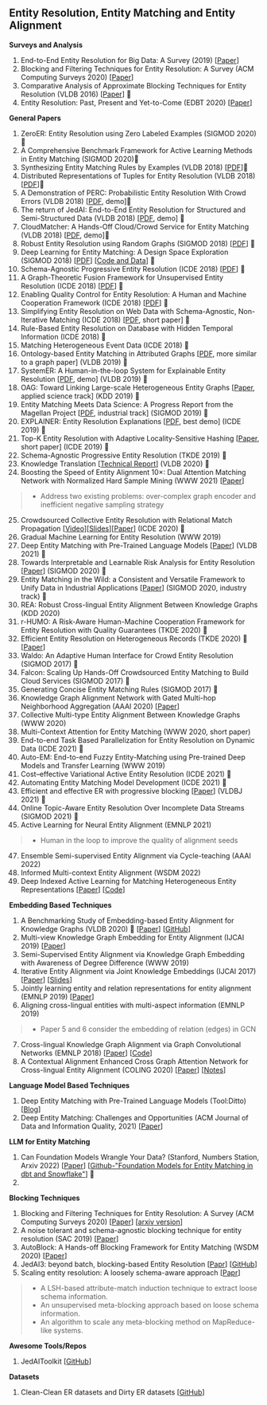 ## Entity Resolution, Entity Matching and Entity Alignment

__Surveys and Analysis__
1. End-to-End Entity Resolution for Big Data: A Survey (2019) [[Paper](https://arxiv.org/pdf/1905.06397.pdf)]
2. Blocking and Filtering Techniques for Entity Resolution: A Survey (ACM Computing Surveys 2020) [[Paper](https://dl.acm.org/doi/pdf/10.1145/3377455)]
3. Comparative Analysis of Approximate Blocking Techniques for Entity Resolution (VLDB 2016) [[Paper](https://dl.acm.org/doi/pdf/10.14778/2947618.2947624)] 🌟
4. Entity Resolution: Past, Present and Yet-to-Come (EDBT 2020) [[Paper](http://helios.mi.parisdescartes.fr/~themisp/publications/edbt20-summary.pdf)]

__General Papers__
1. ZeroER: Entity Resolution using Zero Labeled Examples (SIGMOD 2020)🌟
2. A Comprehensive Benchmark Framework for Active Learning Methods in Entity Matching (SIGMOD 2020)🌟
3. Synthesizing Entity Matching Rules by Examples (VLDB 2018) [[PDF](http://www.vldb.org/pvldb/vol11/p189-singh.pdf)]🌟
4. Distributed Representations of Tuples for Entity Resolution (VLDB 2018) [[PDF](http://www.vldb.org/pvldb/vol11/p1454-ebraheem.pdf)]🌟
5. A Demonstration of PERC: Probabilistic Entity Resolution With Crowd Errors (VLDB 2018) [[PDF](http://www.vldb.org/pvldb/vol11/p1922-ke.pdf), demo]🌟
6. The return of JedAI: End-to-End Entity Resolution for Structured and Semi-Structured Data (VLDB 2018) [[PDF](http://www.vldb.org/pvldb/vol11/p1950-papadakis.pdf), demo] 🌟
7. CloudMatcher: A Hands-Off Cloud/Crowd Service for Entity Matching (VLDB 2018) [[PDF](http://www.vldb.org/pvldb/vol11/p2042-govind.pdf), demo]🌟
8. Robust Entity Resolution using Random Graphs (SIGMOD 2018) [[PDF](https://dl.acm.org/citation.cfm?id=3183755)] 🌟
9. Deep Learning for Entity Matching: A Design Space Exploration (SIGMOD 2018) [[PDF](http://pages.cs.wisc.edu/~anhai/papers1/deepmatcher-sigmod18.pdf)] [[Code and Data](https://github.com/anhaidgroup/deepmatcher)] 🌟
10. Schema-Agnostic Progressive Entity Resolution (ICDE 2018) [[PDF](http://www.dit.unitn.it/~pavel/OM/articles/Simonini_icde18.pdf)] 🌟
11. A Graph-Theoretic Fusion Framework for Unsupervised Entity Resolution (ICDE 2018) [[PDF](http://staff.ustc.edu.cn/~hexn/papers/icde18-entity-resolution.pdf)] 🌟
12. Enabling Quality Control for Entity Resolution: A Human and Machine Cooperation Framework (ICDE 2018) [[PDF](https://arxiv.org/pdf/1710.00204.pdf)] 🌟
13. Simplifying Entity Resolution on Web Data with Schema-Agnostic, Non-Iterative Matching (ICDE 2018) [[PDF](http://www.dit.unitn.it/~pavel/OM/articles/Efthymiou_icde18.pdf), short paper] 🌟
14. Rule-Based Entity Resolution on Database with Hidden Temporal Information (ICDE 2018) 🌟
15. Matching Heterogeneous Event Data (ICDE 2018) 🌟
16. Ontology-based Entity Matching in Attributed Graphs [[PDF](http://www.vldb.org/pvldb/vol12/p1195-ma.pdf), more similar to a graph paper] (VLDB 2019) 🌟
17. SystemER: A Human-in-the-loop System for Explainable Entity Resolution [[PDF](http://www.vldb.org/pvldb/vol12/p1794-qian.pdf), demo] (VLDB 2019) 🌟
18. OAG: Toward Linking Large-scale Heterogeneous Entity Graphs [[Paper](http://keg.cs.tsinghua.edu.cn/jietang/publications/KDD19-Zhang-et-al-Open_Academic_Graph.pdf), applied science track] (KDD 2019) 🌟
19. Entity Matching Meets Data Science: A Progress Report from the Magellan Project [[PDF](http://pages.cs.wisc.edu/~anhai/papers1/magellan-sigmod19.pdf), industrial track] (SIGMOD 2019) 🌟
20. EXPLAINER: Entity Resolution Explanations [[PDF](http://da.qcri.org/ntang/pubs/hilda2019.pdf), best demo] (ICDE 2019) 🌟
21. Top-K Entity Resolution with Adaptive Locality-Sensitive Hashing [[Paper](https://ieeexplore.ieee.org/document/8731463), short paper] (ICDE 2019) 🌟
22. Schema-Agnostic Progressive Entity Resolution (TKDE 2019) 🌟
23. Knowledge Translation [[Technical Report](https://arxiv.org/pdf/2008.01208.pdf)] (VLDB 2020) 🌟
24. Boosting the Speed of Entity Alignment 10×: Dual Attention Matching Network with Normalized Hard Sample Mining (WWW 2021) [[Paper](https://arxiv.org/pdf/2103.15452.pdf)]
> *  Address two existing problems: over-complex graph encoder and inefficient negative sampling strategy
25. Crowdsourced Collective Entity Resolution with Relational Match Propagation [[Video](https://www.google.com/url?q=https://drive.google.com/open?id%3D1hoQjzDt91Cliyfeds0znodJi9qut2T5T&sa=D&ust=1587488616438000&usg=AFQjCNGUwKR9_tol6E8T_Bqsom4L4cqd3g)][[Slides](https://www.google.com/url?q=https://drive.google.com/open?id%3D1OJdgNJHFq30LUyfcVI69Bea3wkpKnbcm&sa=D&ust=1587488616438000&usg=AFQjCNHjiZE4zZ71q08MuDrUAcoetNNN0g)][[Paper](https://conferences.computer.org/icde/2020/pdfs/ICDE2020-5acyuqhpJ6L9P042wmjY1p/290300a037/290300a037.pdf)] (ICDE 2020) 🌟
26. Gradual Machine Learning for Entity Resolution (WWW 2019)
27. Deep Entity Matching with Pre-Trained Language Models [[Paper](https://vldb.org/pvldb/vol14/p50-li.pdf)] (VLDB 2021) 🌟
28. Towards Interpretable and Learnable Risk Analysis for Entity Resolution [[Paper](https://doi.org/10.1145/3318464.3380572)] (SIGMOD 2020) 🌟
29. Entity Matching in the Wild: a Consistent and Versatile Framework to Unify Data in Industrial Applications [[Paper](https://doi.org/10.1145/3318464.3386143)] (SIGMOD 2020, industry track) 🌟
30. REA: Robust Cross-lingual Entity Alignment Between Knowledge Graphs (KDD 2020)
31. r-HUMO: A Risk-Aware Human-Machine Cooperation Framework for Entity Resolution with Quality Guarantees (TKDE 2020) 🌟
32. Efficient Entity Resolution on Heterogeneous Records (TKDE 2020) 🌟 [[Paper](https://ieeexplore.ieee.org/document/8637043)]
33. Waldo: An Adaptive Human Interface for Crowd Entity Resolution (SIGMOD 2017) 🌟
34. Falcon: Scaling Up Hands-Off Crowdsourced Entity Matching to Build Cloud Services (SIGMOD 2017) 🌟
35. Generating Concise Entity Matching Rules (SIGMOD 2017) 🌟
36. Knowledge Graph Alignment Network with Gated Multi-hop Neighborhood Aggregation (AAAI 2020) [[Paper](https://arxiv.org/pdf/1911.08936.pdf)]
37. Collective Multi-type Entity Alignment Between Knowledge Graphs (WWW 2020)
38. Multi-Context Attention for Entity Matching (WWW 2020, short paper)
40. End-to-end Task Based Parallelization for Entity Resolution on Dynamic Data  (ICDE 2021) 🌟
41. Auto-EM: End-to-end Fuzzy Entity-Matching using Pre-trained Deep Models and Transfer Learning (WWW 2019)
42. Cost–effective Variational Active Entity Resolution (ICDE 2021) 🌟
43. Automating Entity Matching Model Development (ICDE 2021) 🌟
44. Efficient and effective ER with progressive blocking [[Paper](https://link.springer.com/article/10.1007/s00778-021-00656-7)] (VLDBJ 2021) 🌟
45. Online Topic-Aware Entity Resolution Over Incomplete Data Streams (SIGMOD 2021) 🌟
46. Active Learning for Neural Entity Alignment (EMNLP 2021)
> * Human in the loop to improve the quality of alignment seeds
47. Ensemble Semi-supervised Entity Alignment via Cycle-teaching (AAAI 2022)
48. Informed Multi-context Entity Alignment (WSDM 2022)
49. Deep Indexed Active Learning for Matching Heterogeneous Entity Representations [[Paper](http://vldb.org/pvldb/vol15/p31-jain.pdf)] [[Code](https://github.com/ArjitJ/DIAL)]

__Embedding Based Techniques__
1. A Benchmarking Study of Embedding-based Entity Alignment for Knowledge Graphs (VLDB 2020) 🌟 [[Paper](http://www.vldb.org/pvldb/vol13/p2326-sun.pdf)] [[GitHub](https://github.com/nju-websoft/OpenEA)]
2. Multi-view Knowledge Graph Embedding for Entity Alignment (IJCAI 2019) [[Paper](https://www.ijcai.org/Proceedings/2019/0754.pdf)]
3. Semi-Supervised Entity Alignment via Knowledge Graph Embedding with Awareness of Degree Difference (WWW 2019)
4. Iterative Entity Alignment via Joint Knowledge Embeddings (IJCAI 2017) [[Paper](https://www.ijcai.org/Proceedings/2017/0595.pdf)] [[Slides](http://www.zhuhao.me/static/zhu17iterative/zhu17iterative_slides.pdf)]
5. Jointly learning entity and relation representations for entity alignment (EMNLP 2019) [[Paper](https://www.aclweb.org/anthology/D19-1023.pdf)]
6. Aligning cross-lingual entities with multi-aspect information (EMNLP 2019) 
> * Paper 5 and 6 consider the embedding of relation (edges) in GCN
7. Cross-lingual Knowledge Graph Alignment via Graph Convolutional Networks (EMNLP 2018) [[Paper](https://www.aclweb.org/anthology/D18-1032.pdf)] [[Code](https://github.com/1049451037/GCN-Align)]
8. A Contextual Alignment Enhanced Cross Graph Attention Network for Cross-lingual Entity Alignment (COLING 2020) [[Paper](https://www.aclweb.org/anthology/2020.coling-main.520.pdf)] [[Notes](https://mp.weixin.qq.com/s/3OD6fQBX50JgMBWLeQA_VA)]

__Language Model Based Techniques__ 
1. Deep Entity Matching with Pre-Trained Language Models (Tool:Ditto) [[Blog](https://megagonlabs.medium.com/deep-entity-matching-with-pre-trained-language-models-f4b42f1d1759)]
2. Deep Entity Matching: Challenges and Opportunities (ACM Journal of Data and Information Quality, 2021) [[Paper](https://dl.acm.org/doi/pdf/10.1145/3431816)]

__LLM for Entity Matching__
1. Can Foundation Models Wrangle Your Data? (Stanford, Numbers Station, Arxiv 2022) [[Paper](https://arxiv.org/pdf/2205.09911.pdf)] [[Github-"Foundation Models for Entity Matching in dbt and Snowflake"](https://github.com/jacopotagliabue/foundation-models-for-dbt-entity-matching)] 🌟
2. 

__Blocking Techniques__
1. Blocking and Filtering Techniques for Entity Resolution: A Survey (ACM Computing Surveys 2020) [[Paper](https://dl.acm.org/doi/pdf/10.1145/3377455)] [[arxiv version](https://arxiv.org/pdf/1905.06167.pdf)]
2. A noise tolerant and schema-agnostic blocking technique for entity resolution (SAC 2019) [[Paper](https://dl.acm.org/doi/pdf/10.1145/3297280.3299730)]
3. AutoBlock: A Hands-off Blocking Framework for Entity Matching (WSDM 2020) [[Paper](https://arxiv.org/pdf/1912.03417.pdf)]
4. JedAI3: beyond batch, blocking-based Entity Resolution [[Papr](http://cgi.di.uoa.gr/~koubarak/publications/2020/JedAIrising.pdf)] [[GitHub](https://github.com/scify/JedAIToolkit)]
5. Scaling entity resolution: A loosely schema-aware approach [[Papr](https://www.sciencedirect.com/science/article/pii/S0306437918304083)]
> * A LSH-based attribute-match induction technique to extract loose schema information.
> * An unsupervised meta-blocking approach based on loose schema information.
> * An algorithm to scale any meta-blocking method on MapReduce-like systems.

__Awesome Tools/Repos__
1. JedAIToolkit [[GitHub](https://github.com/scify/JedAIToolkit)]

__Datasets__
1. Clean-Clean ER datasets and Dirty ER datasets [[GitHub](https://github.com/scify/JedAIToolkit/tree/master/data)]
